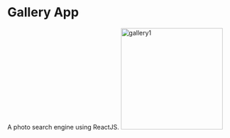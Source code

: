 # Gallery App

A photo search engine using ReactJS. 
<img width="229" alt="gallery1" src="https://user-images.githubusercontent.com/80160006/205940994-8bea80b9-e6ad-40d9-a2c0-31f0f7584caf.png">

